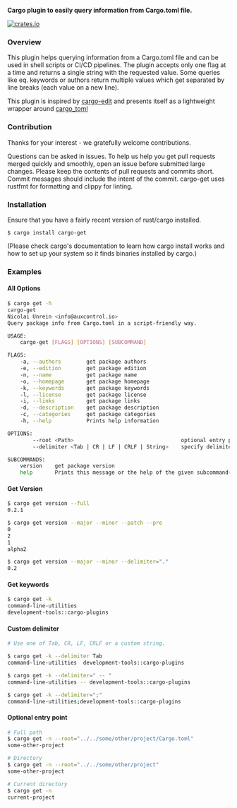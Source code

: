 **Cargo plugin to easily query information from Cargo.toml file.**


[![crates.io](https://img.shields.io/crates/v/cargo-get.svg)](https://crates.io/crates/cargo-edit)

### Overview
This plugin helps querying information from a Cargo.toml file and can be used in shell scripts or CI/CD pipelines.
The plugin accepts only one flag at a time and returns a single string with the requested value.
Some queries like eq. keywords or authors return multiple values which get separated by line breaks (each value on a new line).

This plugin is inspired by [cargo-edit](https://github.com/killercup/cargo-edit) and presents itself as a lightweight wrapper around [cargo_toml](https://gitlab.com/crates.rs/cargo_toml)


### Contribution
Thanks for your interest - we gratefully welcome contributions.

Questions can be asked in issues.
To help us help you get pull requests merged quickly and smoothly, open an issue before submitted large changes. Please keep the contents of pull requests and commits short. Commit messages should include the intent of the commit.
cargo-get uses rustfmt for formatting and clippy for linting.

### Installation
Ensure that you have a fairly recent version of rust/cargo installed.
```
$ cargo install cargo-get
```

(Please check cargo's documentation to learn how cargo install works and how to set up your system so it finds binaries installed by cargo.)


### Examples

#### All Options
```bash
$ cargo get -h
cargo-get
Nicolai Unrein <info@auxcontrol.io>
Query package info from Cargo.toml in a script-friendly way.

USAGE:
    cargo-get [FLAGS] [OPTIONS] [SUBCOMMAND]

FLAGS:
    -a, --authors        get package authors
    -e, --edition        get package edition
    -n, --name           get package name
    -o, --homepage       get package homepage
    -k, --keywords       get package keywords
    -l, --license        get package license
    -i, --links          get package links
    -d, --description    get package description
    -c, --categories     get package categories
    -h, --help           Prints help information

OPTIONS:
        --root <Path>                                  optional entry point
        --delimiter <Tab | CR | LF | CRLF | String>    specify delimiter for values

SUBCOMMANDS:
    version    get package version
    help       Prints this message or the help of the given subcommand(s)
```

#### Get Version
```bash
$ cargo get version --full
0.2.1

$ cargo get version --major --minor --patch --pre 
0
2
1
alpha2

$ cargo get version --major --minor --delimiter="."
0.2

```

#### Get keywords 
```bash
$ cargo get -k
command-line-utilities
development-tools::cargo-plugins
```

#### Custom delimiter
```bash
# Use one of Tab, CR, LF, CRLF or a custom string.

$ cargo get -k --delimiter Tab
command-line-utilities 	development-tools::cargo-plugins

$ cargo get -k --delimiter=" -- "
command-line-utilities -- development-tools::cargo-plugins

$ cargo get -k --delimiter=";"
command-line-utilities;development-tools::cargo-plugins
```

#### Optional entry point 
```bash
# Full path
$ cargo get -n --root="../../some/other/project/Cargo.toml"
some-other-project

# Directory
$ cargo get -n --root="../../some/other/project"
some-other-project

# Current directory
$ cargo get -n
current-project
```


